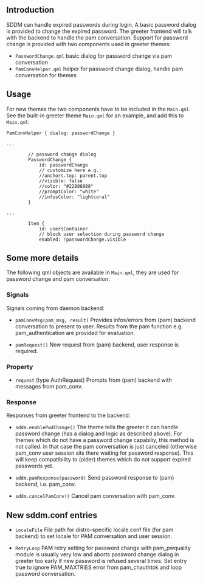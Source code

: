 ## Introduction

SDDM can handle expired passwords during login.
A basic password dialog is provided to change the expired password.
The greeter frontend will talk with the backend to handle the pam conversation.
Support for password change is provided with two components used in greeter themes:

* ``PasswordChange.qml`` basic dialog for password change via pam conversation
* ``PamConvHelper.qml`` helper for password change dialog, handle pam conversation for themes

## Usage

For new themes the two components have to be included in the ``Main.qml``.
See the built-in greeter theme ``Main.qml`` for an example,
and add this to  ``Main.qml``:

```
PamConvHelper { dialog: passwordChange }

...

        // password change dialog
        PasswordChange {
            id: passwordChange
            // customize here e.g.:
            //anchors.top: parent.top
            //visible: false
            //color: "#22888888"
            //promptColor: "white"
            //infosColor: "lightcoral"
        }

...

        Item {
            id: usersContainer
            // block user selection during password change
            enabled: !passwordChange.visible
```

## Some more details

The following qml objects are available in ``Main.qml``,
they are used for password change and pam conversation:

### Signals

Signals coming from daemon backend:

* ``pamConvMsg(pam_msg, result)``
Provides infos/errors from (pam) backend conversation to present to user.
Results from the pam function e.g. pam_authentication are provided for evaluation.

* ``pamRequest()``
New request from (pam) backend, user response is required.

### Property

* ``request`` (type AuthRequest)
Prompts from (pam) backend with messages from pam_conv.

### Response

Responses from greeter frontend to the backend:

* ``sddm.enablePwdChange()``
The theme tells the greeter it can handle password change (has a dialog and logic as described above).
For themes which do not have a password change capabiliy, this method is not called.
In that case the pam conversation is just canceled (otherwise pam_conv user session sits there waiting for password response).
This will keep compatibility to (older) themes which do not support expired passwords yet.

* ``sddm.pamResponse(password)``
Send password response to (pam) backend, i.e. pam_conv.

* ``sddm.cancelPamConv()``
Cancel pam conversation with pam_conv.

## New sddm.conf entries

* ``LocaleFile``
File path for distro-specific locale.conf file (for pam backend) to set locale for PAM conversation
and user session.

* ``RetryLoop``
PAM retry setting for password change with pam_pwquality module is usually very low and aborts
password change dialog in greeter too early if new password is refused several times. Set entry
true to ignore PAM_MAXTRIES error from pam_chauthtok and loop password conversation.

